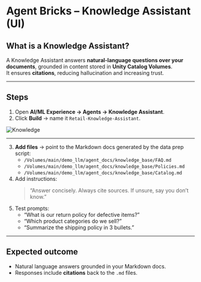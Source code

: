 # Agent Bricks – Knowledge Assistant (UI)

## What is a Knowledge Assistant?
A Knowledge Assistant answers **natural-language questions over your documents**, grounded in content stored in **Unity Catalog Volumes**.  
It ensures **citations**, reducing hallucination and increasing trust.

---

## Steps

1. Open **AI/ML Experience → Agents → Knowledge Assistant**.
2. Click **Build** → name it `Retail-Knowledge-Assistant`.

![Knowledge](/assets/knowledge1.png)

---

   
3. **Add files** → point to the Markdown docs generated by the data prep script:  
   - `/Volumes/main/demo_llm/agent_docs/knowledge_base/FAQ.md`  
   - `/Volumes/main/demo_llm/agent_docs/knowledge_base/Policies.md`  
   - `/Volumes/main/demo_llm/agent_docs/knowledge_base/Catalog.md`
4. Add instructions:  
   > “Answer concisely. Always cite sources. If unsure, say you don’t know.”  
5. Test prompts:
   - “What is our return policy for defective items?”
   - “Which product categories do we sell?”
   - “Summarize the shipping policy in 3 bullets.”

---

## Expected outcome
- Natural language answers grounded in your Markdown docs.  
- Responses include **citations** back to the `.md` files.
